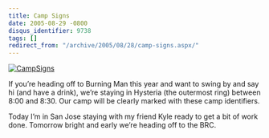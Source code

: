 ```yaml
---
title: Camp Signs
date: 2005-08-29 -0800
disqus_identifier: 9738
tags: []
redirect_from: "/archive/2005/08/28/camp-signs.aspx/"
---
```


[![CampSigns](https://photos21.flickr.com/38263995_b677f72f9e.jpg)](http://www.flickr.com/photos/haacked/38263995/ "Photo Sharing")

If you’re heading off to Burning Man this year and want to swing by and
say hi (and have a drink), we’re staying in Hysteria (the outermost
ring) between 8:00 and 8:30. Our camp will be clearly marked with these
camp identifiers.

Today I’m in San Jose staying with my friend Kyle ready to get a bit of
work done. Tomorrow bright and early we’re heading off to the BRC.
